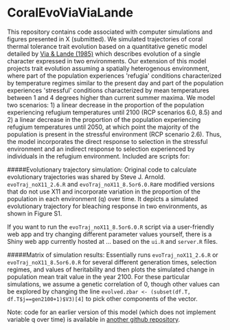 # CoralEvoViaViaLande

This repository contains code associated with computer simulations and figures presented in X (submitted).  We simulated trajectories of coral thermal tolerance trait evolution based on a quantitative genetic model detailed by [Via & Lande (1985)](http://www.jstor.org/stable/2408649) which describes evolution of a single character expressed in two environments.  Our extension of this model projects trait evolution assuming a spatially heterogenous environment, where part of the population experiences 'refugia' conditions characterized by temperature regimes similar to the present day and part of the population experiences 'stressful' conditions characterized by mean temperatures between 1 and 4 degrees higher than current summer maxima.  We model two scenarios: 1) a linear decrease in the proportion of the population experiencing refugium temperatures until 2100 (RCP scenarios 6.0, 8.5) and 2) a linear decrease in the proportion of the population experiencing refugium temperatures until 2050, at which point the majority of the population is present in the stressful environment (RCP scenario 2.6).  Thus, the model incorporates the direct response to selection in the stressful environment and an indirect response to selection experienced by individuals in the refugium environment.  Included are scripts for:

#####Evolutionary trajectory simulation:
Original code to calculate evolutionary trajectories was shared by Steve J. Arnold.  `evoTraj_noX11_2.6.R` and `evoTraj_noX11_8.5or6.0.R`are modified versions that do not use X11 and incorporate variation in the proportion of the population in each environment (q) over time.  It depicts a simulated evolutionary trajectory for bleaching response in two environments, as shown in Figure S1.

If you want to run the `evoTraj_noX11_8.5or6.0.R` script via a user-friendly web app and try changing different parameter values yourself, there is a Shiny web app currently hosted at ... based on the `ui.R` and `server.R` files.

#####Matrix of simulation results:
Essentially runs `evoTraj_noX11_2.6.R` or `evoTraj_noX11_8.5or6.0.R` for several different generation times, selection regimes, and values of heritability and then plots the simulated change in population mean trait value in the year 2100.  For these particular simulations, we assume a genetic correlation of 0, though other values can be explored by changing the line `evolved.zbar <- (subset(df.T, df.T$j==gen2100+1)$V3)[4]` to pick other components of the vector.

Note: code for an earlier version of this model (which does not implement variable q over time) is available in [another github repository](https://github.com/em-bellis/bleachingevolution).
